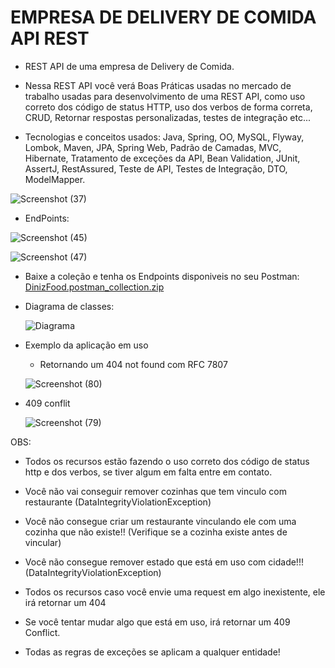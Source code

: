 # EMPRESA DE DELIVERY DE COMIDA API REST

 - REST API de uma empresa de Delivery de Comida.

 - Nessa REST API você verá Boas Práticas usadas no mercado de trabalho usadas para desenvolvimento de uma REST API, como uso 
  correto dos código de status HTTP, uso dos verbos de forma correta, CRUD, Retornar respostas personalizadas, testes de integração etc...

 - Tecnologias e conceitos usados: Java, Spring, OO, MySQL, Flyway, Lombok, Maven, JPA, Spring Web, Padrão de Camadas, MVC, Hibernate, Tratamento de exceções da API, Bean Validation, JUnit, AssertJ, RestAssured, Teste de API, Testes de Integração, DTO, ModelMapper.

  ![Screenshot (37)](https://github.com/iamdiniz/dinizfood-api/assets/72664530/281d289f-64a6-430a-92b1-b9441c94bbb9)

 - EndPoints:

  ![Screenshot (45)](https://github.com/iamdiniz/dinizfood-api/assets/72664530/ce613d4d-1e6c-475e-b9dd-bd89f318027c)

  ![Screenshot (47)](https://github.com/iamdiniz/dinizfood-api/assets/72664530/b008410f-a45e-49b0-9a72-2e53f394791d)

 - Baixe a coleção e tenha os Endpoints disponiveis no seu Postman: [DinizFood.postman_collection.zip](https://github.com/iamdiniz/dinizfood-api/files/12044137/DinizFood.postman_collection.zip)

 - Diagrama de classes:

   ![Diagrama](https://github.com/iamdiniz/dinizfood-api/assets/72664530/d631e38d-ea02-495b-aa15-4a335c4c1919)

 - Exemplo da aplicação em uso

   - Retornando um 404 not found com RFC 7807

    ![Screenshot (80)](https://github.com/iamdiniz/dinizfood-api/assets/72664530/c137a8c0-5005-49b9-82ce-10be8bc01264)

  - 409 conflit

    ![Screenshot (79)](https://github.com/iamdiniz/dinizfood-api/assets/72664530/c75d2297-dd71-4860-9088-09f7bc56f6e3)
   
 OBS:
 - Todos os recursos estão fazendo o uso correto dos código de status http e dos verbos, se tiver algum em falta entre em contato.

 - Você não vai conseguir remover cozinhas que tem vinculo com restaurante (DataIntegrityViolationException)
   
 - Você não consegue criar um restaurante vinculando ele com uma cozinha que não existe!! (Verifique se a cozinha existe antes de 
   vincular)
  
 - Você não consegue remover estado que está em uso com cidade!!! (DataIntegrityViolationException)
   
 - Todos os recursos caso você envie uma request em algo inexistente, ele irá retornar um 404
   
 - Se você tentar mudar algo que está em uso, irá retornar um 409 Conflict.

 - Todas as regras de exceções se aplicam a qualquer entidade!
